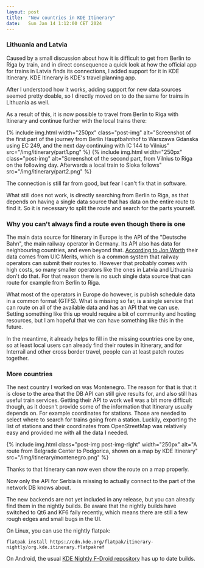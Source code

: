 ```yaml
---
layout: post
title:  "New countries in KDE Itinerary"
date:   Sun Jan 14 1:12:00 CET 2024
---
```


### Lithuania and Latvia

Caused by a small discussion about how it is difficult to get from Berlin to Riga by train,
and in direct consequence a quick look at how the official app for trains in Latvia finds its connections, I added support for it in KDE Itinerary.
KDE Itinerary is KDE's travel planning app.

After I understood how it works, adding support for new data sources seemed pretty doable, so I directly moved on to do the same for trains in Lithuania as well.

As a result of this, it is now possible to travel from Berlin to Riga with Itinerary and continue further with the local trains there:

<div class="post-img-right">
{% include img.html width="250px" class="post-img" alt="Screenshot of the first part of the journey from Berlin Hauptbahnhof to Warszawa Gdanska using EC 249, and the next day continuing with IC 144 to Vilnius" src="/img/itinerary/part1.png" %}
{% include img.html width="250px" class="post-img" alt="Screenshot of the second part, from Vilnius to Riga on the following day. Afterwards a local train to Sloka follows" src="/img/itinerary/part2.png" %}
</div>

The connection is still far from good, but fear I can't fix that in software.

What still does not work, is directly searching from Berlin to Riga, as that depends on having a single data source that has data on the entire route to find it.
So it is necessary to split the route and search for the parts yourself.

### Why you can't always find a route even though there is one

The main data source for Itinerary in Europe is the API of the "Deutsche Bahn", the main railway operator in Germany.
Its API also has data for neighbouring countries, and even beyond that.
[According to Jon Worth](https://jonworth.eu/how-to-actually-build-europe-wide-multimodal-public-transport-booking-platforms/) their data comes from UIC Merits, which is a common system that railway operators can submit their routes to.
However that probably comes with high costs, so many smaller operators like the ones in Latvia and Lithuania don't do that.
For that reason there is no such single data source that can route for example from Berlin to Riga.

What most of the operators in Europe do however, is publish schedule data in a common format (GTFS).
What is missing so far, is a single service that can route on all of the available data and has an API that we can use.
Setting something like this up would require a bit of community and hosting resources, but I am hopeful that we can have something like this in the future.

In the meantime, it already helps to fill in the missing countries one by one, so at least local users can already find their routes in Itinerary, and for Interrail and other cross border travel, people can at least patch routes together.

### More countries
The next country I worked on was Montenegro. The reason for that is that it is close to the area that the DB API can still give results for, and also still has useful train services.
Getting their API to work well was a bit more difficult though, as it doesn't provide some of the information that Itinerary usually depends on.
For example coordinates for stations. Those are needed to select where to search for trains going from a station.
Luckily, exporting the list of stations and their coordinates from OpenStreetMap was relatively easy and provided me with all the data I needed.

{% include img.html class="post-img post-img-right" width="250px" alt="A route from Belgrade Center to Podgorica, shown on a map by KDE Itinerary" src="/img/itinerary/montenegro.png" %}

Thanks to that Itinerary can now even show the route on a map properly.

Now only the API for Serbia is missing to actually connect to the part of the network DB knows about.

The new backends are not yet included in any release, but you can already find them in the nightly builds.
Be aware that the nightly builds have switched to Qt6 and KF6 faily recently, which means there are still a few rough edges and small bugs in the UI.

On Linux, you can use the nightly flatpak:
```
flatpak install https://cdn.kde.org/flatpak/itinerary-nightly/org.kde.itinerary.flatpakref
```

On Android, the usual [KDE Nightly F-Droid repository](https://community.kde.org/Android/F-Droid#KDE_F-Droid_Nightly_Build_Repository) has up to date builds.

